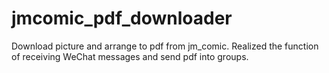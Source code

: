 # jmcomic_pdf_downloader
Download picture and arrange to pdf from jm_comic. Realized the function of receiving WeChat messages and send pdf into groups.
